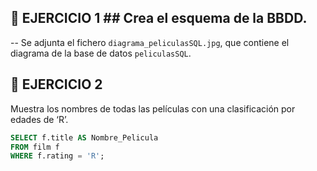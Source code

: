 ## 📘 EJERCICIO 1 ## Crea el esquema de la BBDD.  
-- Se adjunta el fichero `diagrama_peliculasSQL.jpg`, que contiene el diagrama de la base de datos `peliculasSQL`.  

## 📘 EJERCICIO 2 
Muestra los nombres de todas las películas con una clasificación por edades de ‘Rʼ.  

```sql
SELECT f.title AS Nombre_Pelicula
FROM film f
WHERE f.rating = 'R';
